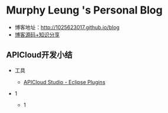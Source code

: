 # Murphy Leung 's Personal Blog
  - 博客地址：http://1025623017.github.io/blog
  - [博客源码+知识分享](https://github.com/1025623017/blog/tree/gh-pages)

## APICloud开发小结

- 工具
  - [APICloud Studio - Eclipse Plugins](http://www.apicloud.com/devtools#eclipse)

- 1
  - 1
